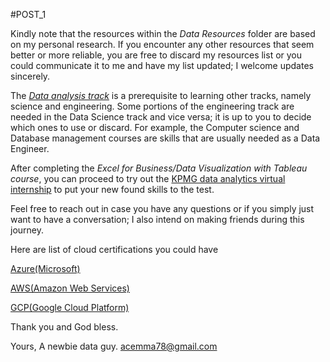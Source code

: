 #POST_1

Kindly note that the resources within the *Data Resources* folder are based on my personal research. If you encounter any other resources that seem better or more reliable, you are free to discard my resources list or you could communicate it to me and have my list updated; I welcome updates sincerely.

The [*Data analysis track*](https://docs.google.com/document/d/1wItvMT0cLuW7eim-cYmXC9lk-Wzk3EKTgI5PXusTmi0/edit?usp=drivesdk) is a prerequisite to learning other tracks, namely science and engineering. Some portions of the engineering track are needed in the Data Science track and vice versa; it is up to you to decide which ones to use or discard. For example, the Computer science and Database management courses are skills that are usually needed as a Data Engineer.

After completing the *Excel for Business/Data Visualization with Tableau course*, you can proceed to try out the [KPMG data analytics virtual internship](https://www.theforage.com/virtual-internships/theme/m7W4GMqeT3bh9Nb2c/KPMG-Data-Analytics-Virtual-Internship) to put your new found skills to the test. 

Feel free to reach out in case you have any questions or if you simply just want to have a conversation; I also intend on making friends during this journey.

Here are list of cloud certifications you could have

[Azure(Microsoft)](https://docs.microsoft.com/en-us/learn/certifications/browse/)

[AWS(Amazon Web Services)](https://aws.amazon.com/certification/exams/)


[GCP(Google Cloud Platform)](https://cloud.google.com/certification#certification_paths)



Thank you and God bless.

Yours,
A newbie data guy.
acemma78@gmail.com


